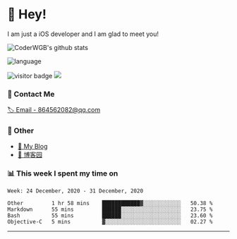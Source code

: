 # 👋 Hey!


I am just a iOS developer and I am glad to meet you!

![CoderWGB's github stats](https://github-readme-stats.vercel.app/api?username=WangGuibin&&show_icons=true&&title_color=1abc9c&&icon_color=1abc9c)

![language](https://github-readme-stats.vercel.app/api/top-langs/?username=WangGuibin&hide_langs_below=1&theme=default&line_height=27&layout=compact)


<img src="https://visitor-badge.laobi.icu/badge?page_id=wangguibin.wangguibin" alt="visitor badge"/>       
<a title="Hits" target="_blank" href="https://github.com/wangguibin/wangguibin"><img src="https://hits.b3log.org/wangguibin/wangguibin.svg"></a>



### 📮 Contact Me

[🏷 Email - 864562082@qq.com](mailto:864562082@qq.com)


### 🤪 Other

- [📌 My Blog](http://wangguibin.github.io/hexo-github-action)
- [📌 博客园](https://www.cnblogs.com/wgb1234/)

### 📊 This week I spent my time on

<!--START_SECTION:waka-->
```text
Week: 24 December, 2020 - 31 December, 2020

Other         1 hr 58 mins    ████████████▓░░░░░░░░░░░░   50.38 % 
Markdown      55 mins         ██████░░░░░░░░░░░░░░░░░░░   23.75 % 
Bash          55 mins         ██████░░░░░░░░░░░░░░░░░░░   23.60 % 
Objective-C   5 mins          ▓░░░░░░░░░░░░░░░░░░░░░░░░   02.27 % 
```
<!--END_SECTION:waka-->

---
